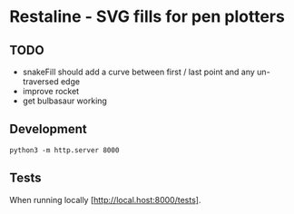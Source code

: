 # Restaline - SVG fills for pen plotters

## TODO
* snakeFill should add a curve between first / last point and any un-traversed edge
* improve rocket
* get bulbasaur working

## Development
`python3 -m http.server 8000`

## Tests
When running locally [http://local.host:8000/tests].